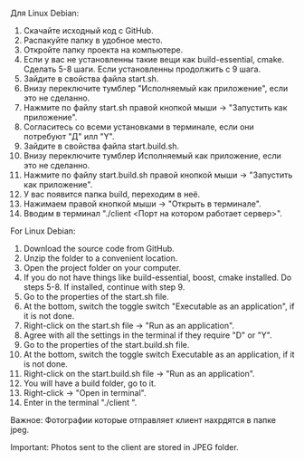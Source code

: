 Для Linux Debian:
1. Скачайте исходный код с GitHub.
2. Распакуйте папку в удобное место.
3. Откройте папку проекта на компьютере.
4. Если у вас не установленны такие вещи как build-essential, cmake. Сделать 5-8 шаги. Если установленны продолжить с 9 шага.
5. Зайдите в свойства файла start.sh.
6. Внизу переключите тумблер "Исполняемый как приложение", если это не сделанно.
7. Нажмите по файлу start.sh правой кнопкой мыши -> "Запустить как приложение".
8. Согласитесь со всеми установками в терминале, если они потребуют "Д" илл "Y".
9. Зайдите в свойства файла start.build.sh.
10. Внизу переключите тумблер Исполняемый как приложение, если это не сделанно.
11. Нажмите по файлу start.build.sh правой кнопкой мыши -> "Запустить как приложение".
12. У вас появится папка build, переходим в неё.
13. Нажимаем правой кнопкой мыши -> "Открыть в терминале".
14. Вводим в терминал "./client <Порт на котором работает сервер>".

For Linux Debian:
1. Download the source code from GitHub.
2. Unzip the folder to a convenient location.
3. Open the project folder on your computer.
4. If you do not have things like build-essential, boost, cmake installed. Do steps 5-8. If installed, continue with step 9.
5. Go to the properties of the start.sh file.
6. At the bottom, switch the toggle switch "Executable as an application", if it is not done.
7. Right-click on the start.sh file -> "Run as an application".
8. Agree with all the settings in the terminal if they require "D" or "Y".
9. Go to the properties of the start.build.sh file.
10. At the bottom, switch the toggle switch Executable as an application, if it is not done.
11. Right-click on the start.build.sh file -> "Run as an application".
12. You will have a build folder, go to it.
13. Right-click -> "Open in terminal".
14. Enter in the terminal "./client <Port on which the server runs>".

Важное:
Фотографии которые отправляет клиент нахрдятся в папке jpeg.

Important:
Photos sent to the client are stored in JPEG folder.